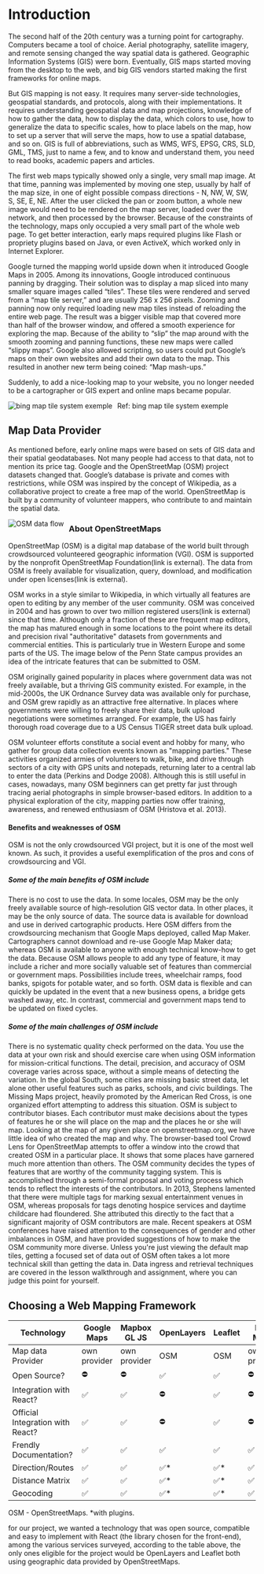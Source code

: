 # Introduction

The second half of the 20th century was a turning point for cartography. Computers became a tool of choice. Aerial photography, satellite imagery, and remote sensing changed the way spatial data is gathered. Geographic Information Systems (GIS) were born. Eventually, GIS maps started moving from the desktop to the web, and big GIS vendors started making the first frameworks for online maps.

But GIS mapping is not easy. It requires many server-side technologies, geospatial standards, and protocols, along with their implementations. It requires understanding geospatial data and map projections, knowledge of how to gather the data, how to display the data, which colors to use, how to generalize the data to specific scales, how to place labels on the map, how to set up a server that will serve the maps, how to use a spatial database, and so on. GIS is full of abbreviations, such as WMS, WFS, EPSG, CRS, SLD, GML, TMS, just to name a few, and to know and understand them, you need to read books, academic papers and articles.

The first web maps typically showed only a single, very small map image. At that time, panning was implemented by moving one step, usually by half of the map size, in one of eight possible compass directions - N, NW, W, SW, S, SE, E, NE. After the user clicked the pan or zoom button, a whole new image would need to be rendered on the map server, loaded over the network, and then processed by the browser. Because of the constraints of the technology, maps only occupied a very small part of the whole web page. To get better interaction, early maps required plugins like Flash or propriety plugins based on Java, or even ActiveX, which worked only in Internet Explorer.

Google turned the mapping world upside down when it introduced Google Maps in 2005. Among its innovations, Google introduced continuous panning by dragging. Their solution was to display a map sliced into many smaller square images called “tiles”. These tiles were rendered and served from a “map tile server,” and are usually 256 x 256 pixels. Zooming and panning now only required loading new map tiles instead of reloading the entire web page. The result was a bigger visible map that covered more than half of the browser window, and offered a smooth experience for exploring the map. Because of the ability to “slip” the map around with the smooth zooming and panning functions, these new maps were called “slippy maps”. Google also allowed scripting, so users could put Google’s maps on their own websites and add their own data to the map. This resulted in another new term being coined: “Map mash-ups.”

Suddenly, to add a nice-looking map to your website, you no longer needed to be a cartographer or GIS expert and online maps became popular.

<img src="https://learn.microsoft.com/en-us/bingmaps/articles/media/5cff54de-5133-4369-8680-52d2723eb756.jpg"
     alt="bing map tile system exemple"
     style="float: left; margin-right: 10px;" />
Ref: bing map tile system exemple

## Map Data Provider

As mentioned before, early online maps were based on sets of GIS data and their spatial geodatabases. Not many people had access to that data, not to mention its price tag. Google and the OpenStreetMap (OSM) project datasets changed that. Google’s database is private and comes with restrictions, while OSM was inspired by the concept of Wikipedia, as a collaborative project to create a free map of the world. OpenStreetMap is built by a community of volunteer mappers, who contribute to and maintain the spatial data.

<img src="[https://postimg.cc/kRnPcf1B](https://i.postimg.cc/L5P4mWjB/osm-data-flow.jpg)"
     alt="OSM data flow"
     style="float: left; margin-right: 10px;" />

### About OpenStreetMaps

OpenStreetMap (OSM) is a digital map database of the world built through crowdsourced volunteered geographic information (VGI). OSM is supported by the nonprofit OpenStreetMap Foundation(link is external). The data from OSM is freely available for visualization, query, download, and modification under open licenses(link is external).

OSM works in a style similar to Wikipedia, in which virtually all features are open to editing by any member of the user community. OSM was conceived in 2004 and has grown to over two million registered users(link is external) since that time. Although only a fraction of these are frequent map editors, the map has matured enough in some locations to the point where its detail and precision rival "authoritative" datasets from governments and commercial entities. This is particularly true in Western Europe and some parts of the US. The image below of the Penn State campus provides an idea of the intricate features that can be submitted to OSM.

OSM originally gained popularity in places where government data was not freely available, but a thriving GIS community existed. For example, in the mid-2000s, the UK Ordnance Survey data was available only for purchase, and OSM grew rapidly as an attractive free alternative. In places where governments were willing to freely share their data, bulk upload negotiations were sometimes arranged. For example, the US has fairly thorough road coverage due to a US Census TIGER street data bulk upload.

OSM volunteer efforts constitute a social event and hobby for many, who gather for group data collection events known as "mapping parties." These activities organized armies of volunteers to walk, bike, and drive through sectors of a city with GPS units and notepads, returning later to a central lab to enter the data (Perkins and Dodge 2008). Although this is still useful in cases, nowadays, many OSM beginners can get pretty far just through tracing aerial photographs in simple browser-based editors. In addition to a physical exploration of the city, mapping parties now offer training, awareness, and renewed enthusiasm of OSM (Hristova et al. 2013).

#### Benefits and weaknesses of OSM

OSM is not the only crowdsourced VGI project, but it is one of the most well known. As such, it provides a useful exemplification of the pros and cons of crowdsourcing and VGI.

##### Some of the main benefits of OSM include

There is no cost to use the data. In some locales, OSM may be the only freely available source of high-resolution GIS vector data. In other places, it may be the only source of data.
The source data is available for download and use in derived cartographic products. Here OSM differs from the crowdsourcing mechanism that Google Maps deployed, called Map Maker. Cartographers cannot download and re-use Google Map Maker data; whereas OSM is available to anyone with enough technical know-how to get the data.
Because OSM allows people to add any type of feature, it may include a richer and more socially valuable set of features than commercial or government maps. Possibilities include trees, wheelchair ramps, food banks, spigots for potable water, and so forth.
OSM data is flexible and can quickly be updated in the event that a new business opens, a bridge gets washed away, etc. In contrast, commercial and government maps tend to be updated on fixed cycles.

##### Some of the main challenges of OSM include

There is no systematic quality check performed on the data. You use the data at your own risk and should exercise care when using OSM information for mission-critical functions.
The detail, precision, and accuracy of OSM coverage varies across space, without a simple means of detecting the variation. In the global South, some cities are missing basic street data, let alone other useful features such as parks, schools, and civic buildings. The Missing Maps project, heavily promoted by the American Red Cross, is one organized effort attempting to address this situation.
OSM is subject to contributor biases. Each contributor must make decisions about the types of features he or she will place on the map and the places he or she will map. Looking at the map of any given place on openstreetmap.org, we have little idea of who created the map and why. The browser-based tool Crowd Lens for OpenStreetMap attempts to offer a window into the crowd that created OSM in a particular place. It shows that some places have garnered much more attention than others.
The OSM community decides the types of features that are worthy of the community tagging system. This is accomplished through a semi-formal proposal and voting process which tends to reflect the interests of the contributors. In 2013, Stephens lamented that there were multiple tags for marking sexual entertainment venues in OSM, whereas proposals for tags denoting hospice services and daytime childcare had floundered. She attributed this directly to the fact that a significant majority of OSM contributors are male. Recent speakers at OSM conferences have raised attention to the consequences of gender and other imbalances in OSM, and have provided suggestions of how to make the OSM community more diverse.
Unless you're just viewing the default map tiles, getting a focused set of data out of OSM often takes a lot more technical skill than getting the data in. Data ingress and retrieval techniques are covered in the lesson walkthrough and assignment, where you can judge this point for yourself.

## Choosing a Web Mapping Framework

| Technology | Google Maps | Mapbox GL JS | OpenLayers | Leaflet | Bing Maps | Map Quest | HERE Maps | ArcGIS | MapTiler Cloud |
| ---------- | ----------- | ------------ | ---------- | ------- | --------- | --------- | --------- | ------ | -------------- |
| Map data Provider | own provider | own provider | OSM | OSM | own provider | own provider | own provider | own provider | own provider |
| Open Source? | :no_entry: | :no_entry: | :white_check_mark: | :white_check_mark: | :no_entry: | :no_entry: | :no_entry: | :no_entry: | :no_entry: |
| Integration with React? | :white_check_mark: | :white_check_mark: | :no_entry: | :white_check_mark: | :no_entry: | :no_entry: | :no_entry: | :no_entry: | :no_entry: |
| Official Integration with React? | :white_check_mark: | :white_check_mark: | :no_entry: | :white_check_mark: | :no_entry: | :no_entry: | :no_entry: | :no_entry: | :no_entry: |
| Frendly Documentation? | :white_check_mark: | :white_check_mark: | :white_check_mark: | :white_check_mark: | :white_check_mark: | :white_check_mark: | :white_check_mark: | :white_check_mark: | :white_check_mark: |
| Direction/Routes | :white_check_mark: | :white_check_mark: | :white_check_mark:* | :white_check_mark:* | :white_check_mark: | :white_check_mark: | :white_check_mark: | :white_check_mark: | :white_check_mark: |
| Distance Matrix | :white_check_mark: | :white_check_mark: | :white_check_mark:* | :white_check_mark:* | :white_check_mark: | :white_check_mark: | :white_check_mark: | :white_check_mark: | :white_check_mark: |
| Geocoding | :white_check_mark: | :white_check_mark: | :white_check_mark:* | :white_check_mark:* | :white_check_mark: | :white_check_mark: | :white_check_mark: | :white_check_mark: | :white_check_mark: |
OSM - OpenStreetMaps.
*with plugins.

for our project, we wanted a technology that was open source, compatible and easy to implement with React (the library chosen for the front-end), among the various services surveyed, according to the table above, the only ones eligible for the project would be OpenLayers and Leaflet both using geographic data provided by OpenStreetMaps.


